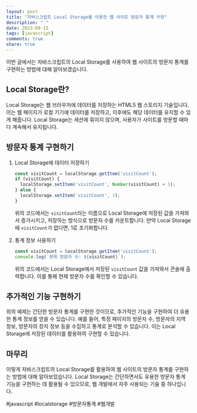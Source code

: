 ```yaml
---
layout: post
title: "자바스크립트 Local Storage를 이용한 웹 사이트 방문자 통계 구현"
description: " "
date: 2023-09-15
tags: [javascript]
comments: true
share: true
---
```


이번 글에서는 자바스크립트의 Local Storage를 사용하여 웹 사이트의 방문자 통계를 구현하는 방법에 대해 알아보겠습니다.

## Local Storage란?

Local Storage는 웹 브라우저에 데이터를 저장하는 HTML5 웹 스토리지 기술입니다. 이는 웹 페이지가 로컬 기기에 데이터를 저장하고, 이후에도 해당 데이터를 유지할 수 있게 해줍니다. Local Storage는 세션에 묶이지 않으며, 사용자가 사이트를 방문할 때마다 계속해서 유지됩니다.

## 방문자 통계 구현하기

1. Local Storage에 데이터 저장하기

   ```javascript
   const visitCount = localStorage.getItem('visitCount');
   if (visitCount) {
     localStorage.setItem('visitCount', Number(visitCount) + 1);
   } else {
     localStorage.setItem('visitCount', 1);
   }
   ```

   위의 코드에서는 `visitCount`라는 이름으로 Local Storage에 저장된 값을 가져와서 증가시키고, 저장하는 방식으로 방문자 수를 카운트합니다. 만약 Local Storage에 `visitCount`가 없다면, 1로 초기화합니다.

2. 통계 정보 사용하기

   ```javascript
   const visitCount = localStorage.getItem('visitCount');
   console.log(`현재 방문자 수: ${visitCount}`);
   ```

   위의 코드에서는 Local Storage에서 저장된 `visitCount` 값을 가져와서 콘솔에 출력합니다. 이를 통해 현재 방문자 수를 확인할 수 있습니다.

## 추가적인 기능 구현하기

위의 예제는 간단한 방문자 통계를 구현한 것이므로, 추가적인 기능을 구현하여 더 유용한 통계 정보를 얻을 수 있습니다. 예를 들어, 특정 페이지의 방문자 수, 방문자의 지역 정보, 방문자의 장치 정보 등을 수집하고 통계로 분석할 수 있습니다. 이는 Local Storage에 저장된 데이터를 활용하여 구현할 수 있습니다.

## 마무리

이렇게 자바스크립트의 Local Storage를 활용하여 웹 사이트의 방문자 통계를 구현하는 방법에 대해 알아보았습니다. Local Storage는 간단하면서도 유용한 방문자 통계 기능을 구현하는 데 활용될 수 있으므로, 웹 개발에서 자주 사용되는 기술 중 하나입니다.


#javascript #localstorage #방문자통계 #웹개발